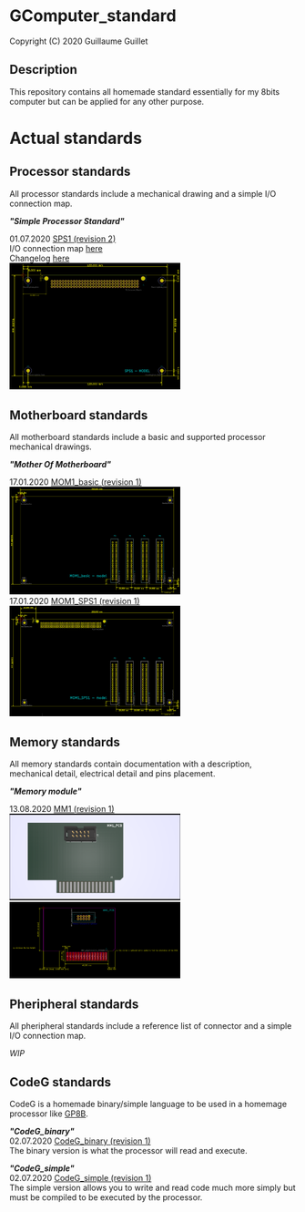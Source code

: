 # GComputer_standard
Copyright (C) 2020 Guillaume Guillet

## Description
This repository contains all homemade standard essentially for my 8bits computer but can be applied for any other purpose.

# Actual standards

## Processor standards
All processor standards include a mechanical drawing and a simple I/O connection map. 

***"Simple Processor Standard"***

01.07.2020 [SPS1 (revision 2)](SPS1/)\
I/O connection map [here](SPS1/connection_map.txt)\
Changelog [here](SPS1/CHANGELOG)\
<img src="SPS1/images/SPS1.png" alt="SPS1_image" width="300"/>

## Motherboard standards
All motherboard standards include a basic and supported processor mechanical drawings. 

***"Mother Of Motherboard"***

17.01.2020 [MOM1_basic (revision 1)](MOM1/)\
<img src="MOM1/images/MOM1_basic.png" alt="MOM1_SPS1_image" width="300"/>\
17.01.2020 [MOM1_SPS1 (revision 1)](MOM1/)\
<img src="MOM1/images/MOM1_SPS1.png" alt="MOM1_SPS1_image" width="300"/>

## Memory standards
All memory standards contain documentation with a description, mechanical detail, electrical detail and pins placement.

***"Memory module"***

13.08.2020 [MM1 (revision 1)](MM1/)\
<img src="MM1/images/MM1_PCB_3D.png" alt="MM1_PCB_3D_image" width="300"/> <img src="MM1/images/MM1_PCB.png" alt="MM1_PCB_image" width="300"/>

## Pheripheral standards
All pheripheral standards include a reference list of connector and a simple I/O connection map.

*WIP*

## CodeG standards
CodeG is a homemade binary/simple language to be used in a homemage processor like [GP8B](https://github.com/JonathSpirit/GP8B).

***"CodeG_binary"***\
02.07.2020 [CodeG_binary (revision 1)](CodeG/CodeG_binary_r1/)\
The binary version is what the processor will read and execute.

***"CodeG_simple"***\
02.07.2020 [CodeG_simple (revision 1)](CodeG/CodeG_simple_r1/)\
The simple version allows you to write and read code much more simply but must be compiled to be executed by the processor.
